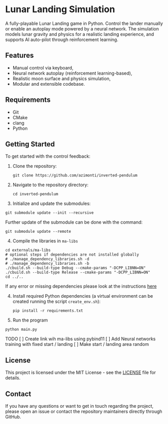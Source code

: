 # Lunar Landing Simulation

A fully-playable Lunar Landing game in Python. Control the lander manually or enable an autoplay mode powered by a neural network. The simulation models lunar gravity and physics for a realistic landing experience, and supports AI auto-pilot through reinforcement learning.

## Features

- Manual control via keyboard,
- Neural network autoplay (reinforcement learning-based),
- Realistic moon surface and physics simulation,
- Modular and extensible codebase.

## Requirements

- Git
- CMake
- clang
- Python

## Getting Started

To get started with the control feedback:

1. Clone the repository:
   ```
   git clone https://github.com/azimonti/inverted-pendulum
   ```
2. Navigate to the repository directory:
   ```
   cd inverted-pendulum
   ```
3. Initialize and update the submodules:
  ```
  git submodule update --init --recursive
  ```

Further update of the submodule can be done with the command:
  ```
  git submodule update --remote
  ```

4. Compile the libraries in `ma-libs`
  ```
  cd externals/ma-libs
  # optional steps if dependencies are not installed globally
  # ./manage_dependency_libraries.sh -d
  # ./manage_dependency_libraries.sh -b
  ./cbuild.sh --build-type Debug --cmake-params "-DCPP_LIBNN=ON"
  ./cbuild.sh --build-type Release --cmake-params "-DCPP_LIBNN=ON"
  cd ../..
  ```

  If any error or missing dependencies please look at the instructions [here](https://github.com/azimonti/ma-libs)

4. Install required Python dependencies (a virtual environment can be created running the script `create_env.sh`):
   ```
   pip install -r requirements.txt
   ```

5. Run the program
  ```
  python main.py
  ```

TODO
[ ] Create link wih ma-libs using pybind11
[ ] Add Neural networks training with fixed start / landing
[ ] Make start / landing area random

## License

This project is licensed under the MIT License - see the [LICENSE](LICENSE) file for details.

## Contact

If you have any questions or want to get in touch regarding the project, please open an issue or contact the repository maintainers directly through GitHub.
